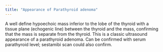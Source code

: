 ```yaml
---
title: "Appearance of Parathyroid adenoma"
---
```

A well define hypoechoic mass inferior to the lobe of the thyroid with a tissue plane (echogenic line) between the thyroid and the mass, confirming that the mass is separate from the thyroid. This is a classic ultrasound appearance of a parathyroid adenoma. Can be confirmed with serum parathyroid level; sestamibi scan could also confirm.

